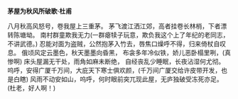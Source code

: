 **茅屋为秋风所破歌·杜甫**

八月秋高风怒号，卷我屋上三重茅。
茅飞渡江洒江郊，高者挂卷长林梢，下者漂转陈塘坳。
南村群童欺我无力(一群瘪犊子玩意，欺负我这个上了年纪的老同志，不讲武德。)
忍能对面为盗贼，公然抱茅入竹去，唇焦口燥呼不得，归来倚杖自叹息。
俄顷风定云墨色，秋天墨墨向昏黑，
布衾多年冷似铁，娇儿恶卧榻里咧，(真惨啊)
床头屋漏无干处，雨角如麻未断绝，
自经丧乱少睡眠，长夜沾湿何尤彻。
呜呼，安得广厦千万间，大庇天下寒士俱欢颜，(千万间广厦交给许皮带开发，也是白瞎)
风雨不动安如山，呜呼，何时眼前突兀现此屋，无庐独破受冻死亦足。(杜老，好人啊！)
